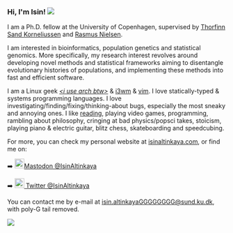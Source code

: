 ### Hi, I'm Isin! [![](https://img.shields.io/static/v1?label=Sponsor&message=%E2%9D%A4&logo=GitHub&color=%23fe8e86)](https://github.com/sponsors/isinaltinkaya)


I am a Ph.D. fellow at the University of Copenhagen, supervised by [Thorfinn Sand Korneliussen](https://scholar.google.com/citations?user=-YNWF4AAAAAJ&hl=en&oi=ao) and [Rasmus Nielsen](https://scholar.google.com/citations?hl=en&user=PySbfcEAAAAJ).

I am interested in bioinformatics, population genetics and statistical genomics. More specifically, my research interest revolves around developing novel methods and statistical frameworks aiming to disentangle evolutionary histories of populations, and implementing these methods into fast and efficient software.

I am a Linux geek _[\<i use arch btw\>](https://knowyourmeme.com/memes/btw-i-use-arch)_ & [i3wm](https://i3wm.org/) & [vim](https://levelup.gitconnected.com/why-every-software-engineer-should-use-vim-b9fb97e69d97). I love statically-typed & systems programming languages. I love investigating/finding/fixing/thinking-about bugs, especially the most sneaky and annoying ones. I like [reading](https://www.goodreads.com/user/show/52534989-isin-altinkaya), playing video games, programming, rambling about philosophy, cringing at bad physics/popsci takes, stoicism, playing piano & electric guitar, blitz chess, skateboarding and speedcubing. 


For more, you can check my personal website at [isinaltinkaya.com](https://isinaltinkaya.github.io), or find me on:

:arrow_right:
<a href="https://genomic.social/@isinaltinkaya"> 
  <img alt="Isin Altinkaya" width="22px" src="https://cdn.icon-icons.com/icons2/2622/PNG/512/brand_mastodon_icon_157886.png"/>Mastodon @IsinAltinkaya
</a>

:arrow_right:
<a href="https://twitter.com/isinaltinkaya"> 
  <img alt="Isin Altinkaya | Twitter" width="22px" src="https://cdn.jsdelivr.net/npm/simple-icons@v3/icons/twitter.svg"/> Twitter @IsinAltinkaya
</a>

You can contact me by e-mail at isin.altinkayaGGGGGGGG@sund.ku.dk, with poly-G tail removed.

<!--
![Isin's github stats](https://github-readme-stats.vercel.app/api?username=isinaltinkaya&show_icons=true&theme=dark&count_private=true&hide_rank=true)
[![GitHub Streak](https://github-readme-streak-stats.herokuapp.com/?user=isinaltinkaya)](https://git.io/streak-stats)
-->

<img align="left" src="https://static.fsf.org/nosvn/associate/crm/5212605.png"/>

<!--

<a href="mailto:isinaltinkaya@gmail.com"> <img align="left" src="https://img.shields.io/badge/-isinaltinkaya@gmail.com-c14438?style=flat-square&logo=Gmail&logoColor=white&link=mailto:isinaltinkaya@gmail.com"></a> 
-->

